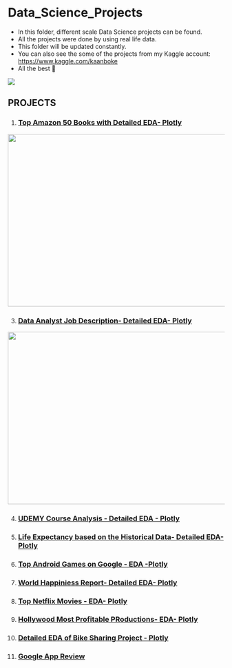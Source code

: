 # Data_Science_Projects

- In this folder, different scale Data Science projects can be found.
- All the projects were done by using real life data.
- This folder will be updated constantly.
- You can also see the some of the projects from my Kaggle account: https://www.kaggle.com/kaanboke
- All the best 🤘


![](https://assets-global.website-files.com/5deb974b5176872b2c106aba/5e3c3add630a1585791ff8a9_4dda7c5dc3564bce88dfa5114c53a774.png)

## PROJECTS


1. ### [Top Amazon 50 Books with Detailed EDA- Plotly](https://nbviewer.org/github/kb1907/Data_Science_Projects/blob/main/Projects/Amazon_Top50_Books/top-50-books-with-detailed-eda.ipynb)
<img src="https://user-images.githubusercontent.com/51021282/148955040-09d62c18-5cb2-422d-ae72-fa4e0a3ae040.png" width="600" height="400">

3.  ### [Data Analyst Job Description- Detailed EDA- Plotly](https://www.kaggle.com/kaanboke/plotly-data-analyst-jobs/notebook)
<img src="https://user-images.githubusercontent.com/51021282/148954301-0351506d-fd26-4691-b424-6d5bfa2b7bfe.png" width="600" height="400">

4. ### [UDEMY Course Analysis - Detailed EDA - Plotly](https://nbviewer.org/github/kb1907/Data_Science_Projects/blob/main/Projects/Detailed_EDA_on_UDEMY_Courses/plotly-beginner-friendly-udemy.ipynb)
5. ### [Life Expectancy based on the Historical Data- Detailed EDA- Plotly](https://github.com/kb1907/Data_Science_Projects/blob/main/Projects/Life_expectancy/plotly-beginner-friendly.ipynb)
6. ### [Top Android Games on Google - EDA -Plotly](https://github.com/kb1907/Data_Science_Projects/blob/main/Projects/Top_Android_Games_Detailed_EDA/plotly-beginner-friendly-top-games.ipynb)
7. ### [World Happiniess Report- Detailed EDA- Plotly](https://github.com/kb1907/Data_Science_Projects/blob/main/Projects/World_Happiness_Report/plotly-beginner-friendly-eda.ipynb)
8. ### [Top Netflix Movies - EDA- Plotly](https://github.com/kb1907/Data_Science_Projects/blob/main/Projects/Top_Netflix_Movies/plotly-beginner-friendly-netflix.ipynb)
9. ### [Hollywood Most Profitable PRoductions- EDA- Plotly](https://github.com/kb1907/Data_Science_Projects/blob/main/Projects/top-movies-eda-with-detailed-explanations/plotly-beginner-friendly-top-movies.ipynb)
10. ### [Detailed EDA of Bike Sharing Project - Plotly](https://github.com/kb1907/Data_Science_Projects/blob/main/Projects/London_bike_Sharing_EDA/plotly-beginner-friendly-london-bike.ipynb)
11. ### [Google App Review](https://github.com/kb1907/Data_Science_Projects/blob/main/Projects/Google_App_Review/Google_App_Review.ipynb)



